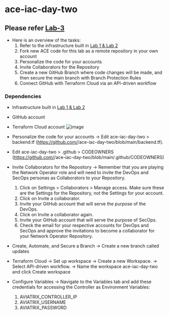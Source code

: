 # ace-iac-day-two

## Please refer [Lab-3](https://community.aviatrix.com/ace-automation-iac-portal-3/lab-3-589)

- Here is an overview of the tasks:
  1. Refer to the infrastructure built in [Lab 1 & Lab 2](https://github.com/574n13y/Terraform/blob/main/ace-iac-day-zero-solved/README.md)
  2. Fork new ACE code for this lab as a remote repository in your own account
  3. Personalize the code for your accounts
  4. Invite Collaborators for the Repository
  5. Create a new GitHub Branch where code changes will be made, and then secure the main branch with Branch Protection Rules
  6. Connect GitHub with Terraform Cloud via an API-driven workflow 

### Dependencies

- Infrastructure built in [Lab 1 & Lab 2](https://github.com/574n13y/Terraform/blob/main/ace-iac-day-zero-solved/README.md)
- GitHub account
- Terraform Cloud account
  ![image](https://github.com/574n13y/Terraform/assets/35293085/978149f9-c1ef-447f-933f-11b56280499c)

- Personalize the code for your accounts -> Edit ace-iac-day-two > backend.tf (https://github.com/<your-account>/ace-iac-day-two/blob/main/backend.tf).
- Edit ace-iac-day-two > .github > CODEOWNERS (https://github.com/<student-account>/ace-iac-day-two/blob/main/.github/CODEOWNERS)
- Invite Collaborators for the Repository -> Remember that you are playing the Network Operator role and will need to invite the DevOps and SecOps personas as Collaborators to your Repository.
  1. Click on Settings > Collaborators > Manage access. Make sure these are the Settings for the Repository, not the Settings for your account.
  2. Click on Invite a collaborator.
  3. Invite your GitHub account that will serve the purpose of the DevOps.
  4. Click on Invite a collaborator again.
  5. Invite your GitHub account that will serve the purpose of SecOps.
  6. Check the email for your respective accounts for DevOps and SecOps and approve the invitations to become a collaborator for your Network Operator Repository.
- Create, Automate, and Secure a Branch -> Create a new branch called updates
- Terraform Cloud -> Set up workspace -> Create a new Workspace. -> Select API-driven workflow. -> Name the workspace ace-iac-day-two and click Create workspace
- Configure Variables -> Navigate to the Variables tab and add these credentials for accessing the Controller as Environment Variables:
  1. AVIATRIX_CONTROLLER_IP
  2. AVIATRIX_USERNAME
  3. AVIATRIX_PASSWORD





  





